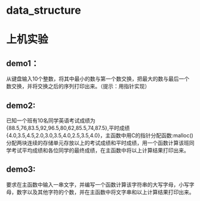 # data_structure
# 上机实验
## demo1：
从键盘输入10个整数，将其中最小的数与第一个数交换，把最大的数与最后一个数交换，并将交换之后的序列打印出来。（提示：用指针实现）
## demo2:
已知一个班有10名同学英语考试成绩为{88.5,76,83.5,92,96.5,80,62,85.5,74,87.5},平时成绩{4.0,3.5,4.5,2.0,3.0,3.5,4.0,2.5,3.5,4.0}，主函数中用C的指针分配函数:malloc()分配两块连续的存储单元存放以上的考试成绩和平时成绩，用一个函数计算该班同学考试平均成绩和各位同学的最终成绩，在主函数中将以上计算结果打印出来。
## demo3:
要求在主函数中输入一串文字，并编写一个函数计算该字符串的大写字母，小写字母，数字以及其他字符的个数，并在主函数中将文字串和以上计算结果打印出来。
